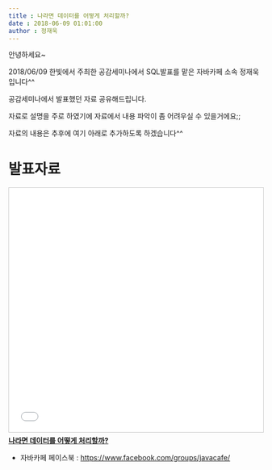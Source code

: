 ```yaml
---
title : 나라면 데이터를 어떻게 처리할까?
date : 2018-06-09 01:01:00
author : 정재욱
---
```


안녕하세요~

2018/06/09 한빛에서 주최한 공감세미나에서 SQL발표를 맡은 자바카페 소속 정재욱입니다^^

공감세미나에서 발표했던 자료 공유해드립니다.

자료로 설명을 주로 하였기에 자료에서 내용 파악이 좀 어려우실 수 있을거에요;;

자료의 내용은 추후에 여기 아래로 추가하도록 하겠습니다^^

# 발표자료
<iframe src="//www.slideshare.net/JaeukJung2/20180609-sql-presentation" width="595" height="485" frameborder="0" marginwidth="0" marginheight="0" scrolling="no" style="border:1px solid #CCC; border-width:1px; margin-bottom:5px; max-width: 100%;" allowfullscreen> </iframe>
<div style="margin-bottom:5px"> <strong> <a href="//www.slideshare.net/JaeukJung2/20180609-sql-presentation" title="나라면 데이터를 어떻게 처리할까?" target="_blank">나라면 데이터를 어떻게 처리할까?</a> </strong> </div>

* 자바카페 페이스북 : https://www.facebook.com/groups/javacafe/
